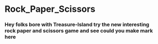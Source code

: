 # Rock_Paper_Scissors

### Hey folks bore with Treasure-Island try the new interesting rock paper and scissors game and see could you make mark here


